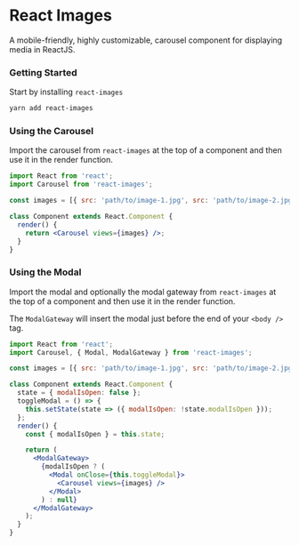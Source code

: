 # React Images

A mobile-friendly, highly customizable, carousel component for displaying media in ReactJS.

### Getting Started

Start by installing `react-images`

```bash
yarn add react-images
```

### Using the Carousel

Import the carousel from `react-images` at the top of a
component and then use it in the render function.

```jsx
import React from 'react';
import Carousel from 'react-images';

const images = [{ src: 'path/to/image-1.jpg', src: 'path/to/image-2.jpg' }];

class Component extends React.Component {
  render() {
    return <Carousel views={images} />;
  }
}
```

### Using the Modal

Import the modal and optionally the modal gateway from
`react-images` at the top of a component and then use it in
the render function.

The `ModalGateway` will insert the modal just before the
end of your `<body />` tag.

```jsx
import React from 'react';
import Carousel, { Modal, ModalGateway } from 'react-images';

const images = [{ src: 'path/to/image-1.jpg', src: 'path/to/image-2.jpg' }];

class Component extends React.Component {
  state = { modalIsOpen: false };
  toggleModal = () => {
    this.setState(state => ({ modalIsOpen: !state.modalIsOpen }));
  };
  render() {
    const { modalIsOpen } = this.state;

    return (
      <ModalGateway>
        {modalIsOpen ? (
          <Modal onClose={this.toggleModal}>
            <Carousel views={images} />
          </Modal>
        ) : null}
      </ModalGateway>
    );
  }
}
```
